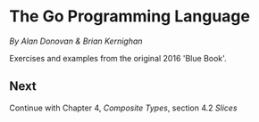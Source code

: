 
# The Go Programming Language

*By Alan Donovan & Brian Kernighan*

Exercises and examples from the original 2016 'Blue Book'.

## Next

Continue with Chapter 4, *Composite Types*, section 4.2 *Slices*

